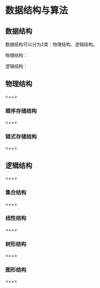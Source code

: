 # 数据结构与算法

## 数据结构

数据结构可以分为2类：物理结构，逻辑结构。

物理结构：

逻辑结构：

## 物理结构

<++>

### 顺序存储结构

<++>

### 链式存储结构

<++>

## 逻辑结构

<++>

### 集合结构

<++>

### 线性结构

<++>

### 树形结构

<++>

### 图形结构

<++>

